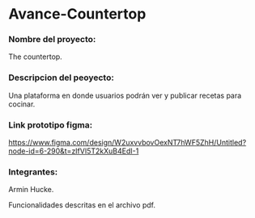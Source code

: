 # Avance-Countertop




### Nombre del proyecto: 
The countertop.

### Descripcion del peoyecto:
Una plataforma en donde usuarios podrán ver y publicar recetas para cocinar.

### Link prototipo figma:
https://www.figma.com/design/W2uxvvbovOexNT7hWF5ZhH/Untitled?node-id=6-290&t=zIfVI5T2kXuB4EdI-1

### Integrantes:
Armin Hucke.

Funcionalidades descritas en el archivo pdf.
